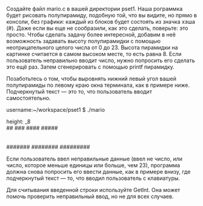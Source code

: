 Создайте файл mario.c в вашей директории pset1. Наша рограммка будет рисовать полупирамиду, подобную той, что вы видите, но прямо в консоли, без графики: каждый из блоков будет состоять из значка хэша (#). Даже если вы еще не сообразили, как это сделать, поверьте: это просто. Чтобы сделать задачу более интересной, добавим в неё возможность задавать высоту полупирамидки с помощью неотрицательного целого числа от 0 до 23. Высота пирамидки на картинке считается в самом высоком месте, то есть равна 8. Если пользователь неправильно вводит число, нужно попросить его сделать это ещё раз. Затем сгенерировать с помощью printf пирамидку. 

Позаботьтесь о том, чтобы выровнять нижний левый угол вашей полупирамиды по левому краю окна терминала, как в примере ниже. Подчеркнутый текст — это то, что пользователь вводит самостоятельно.

username:~/workspace/pset1 $ ./mario

height: _8       
       ##
      ###
     ####
    #####
   ######
  #######
 ########
#########

Если пользователь ввел неправильные данные (ввел не число, или число, которое меньше единицы или больше, чем 23), программа должна снова попросить его ввести данные, как в примере внизу, где подчеркнутый текст — то, что вводил пользователь с клавиатуры. 

Для считывания введенной строки используйте GetInt. Она может помочь проверить неправильный ввод, но не для всех случаев. 
